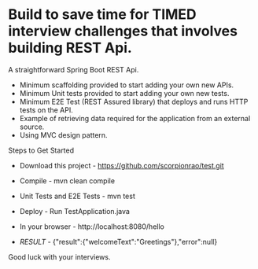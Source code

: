 # Build to save time for TIMED interview challenges that involves building REST Api.

A straightforward Spring Boot REST Api.

- Minimum scaffolding provided to start adding your own new APIs.
- Minimum Unit tests provided to start adding your own new tests.
- Minimum E2E Test (REST Assured library) that deploys and runs HTTP tests on the API.
- Example of retrieving data required for the application from an external source.
- Using MVC design pattern.


Steps to Get Started

- Download this project - https://github.com/scorpionrao/test.git
- Compile - mvn clean compile
- Unit Tests and E2E Tests - mvn test
- Deploy - Run TestApplication.java
- In your browser - http://localhost:8080/hello

- *RESULT* - {"result":{"welcomeText":"Greetings"},"error":null}

Good luck with your interviews.
